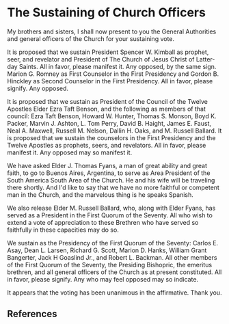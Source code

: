 # The Sustaining of Church Officers

My brothers and sisters, I shall now present to you the General Authorities
and general officers of the Church for your sustaining vote.

It is proposed that we sustain President Spencer W. Kimball as prophet, seer,
and revelator and President of The Church of Jesus Christ of Latter-day
Saints. All in favor, please manifest it. Any opposed, by the same sign.
Marion G. Romney as First Counselor in the First Presidency and Gordon B.
Hinckley as Second Counselor in the First Presidency. All in favor, please
signify. Any opposed.

It is proposed that we sustain as President of the Council of the Twelve
Apostles Elder Ezra Taft Benson, and the following as members of that council:
Ezra Taft Benson, Howard W. Hunter, Thomas S. Monson, Boyd K. Packer, Marvin
J. Ashton, L. Tom Perry, David B. Haight, James E. Faust, Neal A. Maxwell,
Russell M. Nelson, Dallin H. Oaks, and M. Russell Ballard. It is proposed that
we sustain the counselors in the First Presidency and the Twelve Apostles as
prophets, seers, and revelators. All in favor, please manifest it. Any opposed
may so manifest it.

We have asked Elder J. Thomas Fyans, a man of great ability and great faith,
to go to Buenos Aires, Argentina, to serve as Area President of the South
America South Area of the Church. He and his wife will be traveling there
shortly. And I'd like to say that we have no more faithful or competent man in
the Church, and the marvelous thing is he speaks Spanish.

We also release Elder M. Russell Ballard, who, along with Elder Fyans, has
served as a President in the First Quorum of the Seventy. All who wish to
extend a vote of appreciation to these Brethren who have served so faithfully
in these capacities may do so.

We sustain as the Presidency of the First Quorum of the Seventy: Carlos E.
Asay, Dean L. Larsen, Richard G. Scott, Marion D. Hanks, William Grant
Bangerter, Jack H Goaslind Jr., and Robert L. Backman. All other members of
the First Quorum of the Seventy, the Presiding Bishopric, the emeritus
brethren, and all general officers of the Church as at present constituted.
All in favor, please signify. Any who may feel opposed may so indicate.

It appears that the voting has been unanimous in the affirmative. Thank you.

## References

